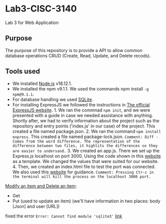 # Lab3-CISC-3140

Lab 3 for Web Application

## Purpose

The purpose of this repository is to provide a API to allow common database operations CRUD (Create, Read, Update, and Delete recods).

## Tools used

- We installed [Node.js](https://nodejs.org/en/) v18.12.1.
- We installed the npm v9.1.1. We used the commands npm install `-g npm@9.1.1`.
- For database handling we used [SQLite](https://www.sqlite.org/index.html).
- For installing ExpressJS we followed the instructions in [The official ExpressJS website](https://expressjs.com/en/starter/installing.html). 1. We ran the commnad `npm init`, and we were presented with a guide in case we needed assistance with anything. Shortly after, we had to verify information about the project such as the repository and entry points ('index.js' in our case) of the project. This created a file named package.json. 2. We ran the command `npm install express`. This created a file named package-lock.json.
  `Comment: Diff - Comes from the word difference. The representation of the difference between two files, it highlits the differences so they are easier to undersand.` 3. We created an app.js. There we set up the Express.js localhost on port 3000. Using the code shown in this [website](https://javascript.plainenglish.io/deploying-a-localhost-server-with-node-js-and-express-js-58775f098407) as a template. We changed the values that were suited for our website. 4. Then, we created an index.html file to test the port was connected. We also used this [website](https://expressjs.com/en/starter/hello-world.html) for guidance.
  `Comment: Pressing Ctr-c in the terminal will kill the process on the localhost 3000 port.`

[Modify an item and Delete an item](https://www.youtube.com/watch?v=cqapa6mI3jE):

- Get
- Put (used to update an item) (we'll have information in two places: body [Json] and user [URL])

fixed the error `Error: Cannot find module 'sqlite3'` [link](https://www.sqlitetutorial.net/sqlite-nodejs/connect/)
